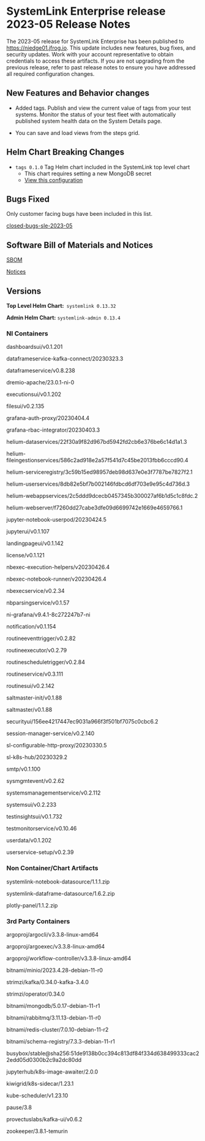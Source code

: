 # SystemLink Enterprise release 2023-05 Release Notes

The 2023-05 release for SystemLink Enterprise has been published to <https://niedge01.jfrog.io>. This update includes new features, bug fixes, and security updates. Work with your account representative to obtain credentials to access these artifacts. If you are not upgrading from the previous release, refer to past release notes to ensure you have addressed all required configuration changes.

## New Features and Behavior changes

- Added tags. Publish and view the current value of tags from your test systems. Monitor the status of your test fleet with automatically published system health data on the System Details page.

- You can save and load views from the steps grid.

## Helm Chart Breaking Changes

- `tags 0.1.0` Tag Helm chart included in the SystemLink top level chart
    - This chart requires setting a new MongoDB secret
    - [View this configuration](https://github.com/ni/install-systemlink-enterprise/blob/2023-05/getting-started/templates/systemlink-secrets.yaml#L485)

## Bugs Fixed

Only customer facing bugs have been included in this list.

[closed-bugs-sle-2023-05](https://github.com/ni/install-systemlink-enterprise/blob/2023-05/release-notes/2023-05/closed-bugs-sle-2023-05.xlsx)

## Software Bill of Materials and Notices

[SBOM](https://github.com/ni/install-systemlink-enterprise/tree/2023-05/release-notes/2023-05/sbom)

[Notices](https://github.com/ni/install-systemlink-enterprise/tree/2023-05/release-notes/2023-05/notices)

## Versions

**Top Level Helm Chart:** `systemlink 0.13.32`

**Admin Helm Chart:** `systemlink-admin 0.13.4`

### NI Containers

dashboardsui/v0.1.201

dataframeservice-kafka-connect/20230323.3

dataframeservice/v0.8.238

dremio-apache/23.0.1-ni-0

executionsui/v0.1.202

filesui/v0.2.135

grafana-auth-proxy/20230404.4

grafana-rbac-integrator/20230403.3

helium-dataservices/22f30a9f82d967bd5942fd2cb6e376be6c14d1a1.3

helium-fileingestionservices/586c2ad918e2a57f541d7c45be2013fbb6cccd90.4

helium-serviceregistry/3c59b15ed98957deb98d637e0e3f7787be7827f2.1

helium-userservices/8db82e5bf7b002146fdbcd6df703e9e95c4d736d.3

helium-webappservices/2c5ddd9dcecb0457345b300027af6b1d5c1c8fdc.2

helium-webserver/f7260dd27cabe3dfe09d6699742e1669e4659766.1

jupyter-notebook-userpod/20230424.5

jupyterui/v0.1.107

landingpageui/v0.1.142

license/v0.1.121

nbexec-execution-helpers/v20230426.4

nbexec-notebook-runner/v20230426.4

nbexecservice/v0.2.34

nbparsingservice/v0.1.57

ni-grafana/v9.4.1-8c272247b7-ni

notification/v0.1.154

routineeventtrigger/v0.2.82

routineexecutor/v0.2.79

routinescheduletrigger/v0.2.84

routineservice/v0.3.111

routinesui/v0.2.142

saltmaster-init/v0.1.88

saltmaster/v0.1.88

securityui/156ee4217447ec9031a966f3f501bf7075c0cbc6.2

session-manager-service/v0.2.140

sl-configurable-http-proxy/20230330.5

sl-k8s-hub/20230329.2

smtp/v0.1.100

sysmgmtevent/v0.2.62

systemsmanagementservice/v0.2.112

systemsui/v0.2.233

testinsightsui/v0.1.732

testmonitorservice/v0.10.46

userdata/v0.1.202

userservice-setup/v0.2.39

### Non Container/Chart Artifacts

systemlink-notebook-datasource/1.1.1.zip

systemlink-dataframe-datasource/1.6.2.zip

plotly-panel/1.1.2.zip

### 3rd Party Containers

argoproj/argocli/v3.3.8-linux-amd64

argoproj/argoexec/v3.3.8-linux-amd64

argoproj/workflow-controller/v3.3.8-linux-amd64

bitnami/minio/2023.4.28-debian-11-r0

strimzi/kafka/0.34.0-kafka-3.4.0

strimzi/operator/0.34.0

bitnami/mongodb/5.0.17-debian-11-r1

bitnami/rabbitmq/3.11.13-debian-11-r0

bitnami/redis-cluster/7.0.10-debian-11-r2

bitnami/schema-registry/7.3.3-debian-11-r1

busybox/stable@sha256:51de9138b0cc394c813df84f334d638499333cac22edd05d0300b2c9a2dc80dd

jupyterhub/k8s-image-awaiter/2.0.0

kiwigrid/k8s-sidecar/1.23.1

kube-scheduler/v1.23.10

pause/3.8

provectuslabs/kafka-ui/v0.6.2

zookeeper/3.8.1-temurin
